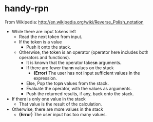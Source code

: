 # handy-rpn
From Wikipedia: http://en.wikipedia.org/wiki/Reverse_Polish_notation

*   While there are input tokens left
    *   Read the next token from input.
    *   If the token is a value
        *   Push it onto the stack.
    *   Otherwise, the token is an operator (operator here includes both operators and functions).
        *   It is known that the operator takes**n** arguments.
        *   If there are fewer than**n** values on the stack
            *   **(Error)** The user has not input sufficient values in the expression.
        *   Else, Pop the top**n** values from the stack.
        *   Evaluate the operator, with the values as arguments.
        *   Push the returned results, if any, back onto the stack.
*   If there is only one value in the stack
    *   That value is the result of the calculation.
*   Otherwise, there are more values in the stack
    *   **(Error)** The user input has too many values.
